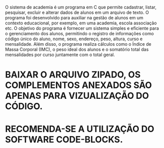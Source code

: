 O sistema de academia é um programa em C que permite cadastrar, listar, 
pesquisar, excluir e alterar dados de alunos em um arquivo de texto. O programa 
foi desenvolvido para auxiliar na gestão de alunos em um contexto educacional, 
por exemplo, em uma academia, escola associação etc.
O objetivo do programa é fornecer um sistema simples e eficiente para o 
gerenciamento dos alunos, permitindo o registro de informações como código 
único do aluno, nome, sexo, endereço, peso, altura, curso e mensalidade. Além 
disso, o programa realiza cálculos como o Índice de Massa Corporal (IMC), o 
peso ideal dos alunos e o somatório total das mensalidades por curso juntamente 
com o total geral.

# BAIXAR O ARQUIVO ZIPADO, OS COMPLEMENTOS ANEXADOS SÃO APENAS PARA VIZUALIZAÇÃO DO CÓDIGO.

# RECOMENDA-SE A UTILIZAÇÃO DO SOFTWARE CODE-BLOCKS.
